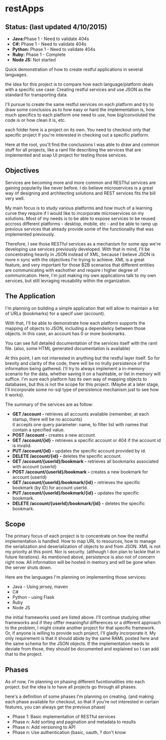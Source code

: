 # restApps

<h2>Status: (last updated 4/10/2015)</h2>
<ul>
<li><B>Java:</B>Phase 1 - Need to validate 404s</li>
<li><B>C#:</B> Phase 1 - Need to validate 404s</li>
<li><B>Python:</B> Phase 1 - Need to validate 404s</li>
<li><B>Ruby:</B> Phase 1 - Complete</li>
<li><B>Node JS:</B> Not started</li>
</ul>


Quick demonstration of how to create restful applications in several languages. 

the idea for this project is to compare how each language/platform deals with a specific use case: Creating restful
services and use JSON as the standard for transporting data.

I'll pursue to create the same restful services on each platform and try to draw some conclusios as to how easy or 
hard the implementation is, how much specifics to each platform one need to use, how big/convoluted the code is or how
clean it is, etc.

each folder here is a project on its own. You need to checkout only that specific project if you're interested in checking 
out a specific platform.

Here at the root, you'll find the conclusions I was able to draw and common stuff for all projects, like a raml file 
describing the services that are implemented and soap UI project for testing those services.

<h2>Objectives</h2>
Services are becoming more and more common and RESTful services are gaining popularity like never before. I do believe
microservices is a great way of designing and architecting solutions and REST services fits the bill very well.

My main focus is to study various platforms and how much of a learning curve they require if I would like to incorporate
microservices on my solutions. Most of my needs is to be able to expose services to be reused accross different 
platforms - desktop, mobile, etc - and be able to ramp up previous services that already provide some of the functionality
that was implemented previously. 

Therefore, I see those RESTful services as a mechanism for some app we're developing use services previously developed.
With that in mind, I'll be concentrating heavily in JSON instead of XML, because I believe JSON is more n sync with the
objectives I'm trying to achieve. XML is a great feature, and very important for those B2B scenarios that different 
entities are communicating with eachother and require i higher degree of communication.
Here, I'm just making my own applications talk to my own services, but still levraging reusability within the organization.
 

<h2>The Application</h2>
I'm planning on building a simple application that will allow to maintain a list of URLs (bookmarks) for a specif user 
(account).

With that, I'll be able to demonstrate how each platform supports the mapping of objects to JSON, including a dependency
between those objects. In this case, an account has 0 or more bookmarks.

You can see full detailed documentation of the services itself with the raml file. (also, some HTML generated documentation
is available)

At this point, I am not interested in anything but the restful layer itself. So for brevity and clarity of the code, there 
will be no trully persistence of the information being gathered. I'll try to always implement a in-memory scenario for
the data, whether saving it on a hashtable, or list in memory will suffice. I'm sure each platform has its own way of
mapping objects to databases, but this is not the scope for this project. 
(Maybe at a later stage, I'll incorporate some no-sql type of persistence mechanism just to see how it works).


The summary of the services are as follow:
<ul>
<LI><B>GET  /account - </b>retrieves all accounts available (remember, at each startup, there will be no accounts)<BR>
it accepts one query parameter: name, to filter list with names that contain a specified value.</li>
<LI><B>POST /account -</b> creates a new account.</li>
<LI><B>GET  /account/{id} -</b> retrieves a specific account or 404 if the account id is invalid.</li>
<LI><B>PUT  /account/{id} -</b> updates the specific account provided by id.</li>
<LI><B>DELETE /account/{id} -</b> deletes the specific account.</li>

<LI><B>GET  /account/{userId}/bookmark -</b> retrieves all bookmarks associated with account {userId}</li>
<LI><B>POST /account/{userId}/bookmark -</b> creates a new bookmark for account {userId}</li>
<LI><B>GET  /account/{userId}/bookmark/{id} -</b> retrieves the specific bookmark (by ID) for account userId.</li>
<LI><B>PUT  /account/{userId}/bookmark/{id} -</b> updates the specific bookmark.</li>
<LI><B>DELETE /account/{userId}/bookmark/{id} -</b> deletes the specific bookmark.</li>
</UL>
<h2>Scope</h2>
The primary focus of each project is to concentrate on how the restful implementation is handled. How to map URL to 
resources, how to manage the serialization and deserialization of objects to and from JSON. XML is not my priority at
this point. Nor is security. (although I don plan to tackle that in future iterations).
As mentioned above, persistence is also not of concern right now. All information will be hosted in memory and will be gone 
when the server shuts down.

Here are the languages I'm planning on implementing those services:
<ul>
<li>Java - Using jersey, maven</li>
<li>C#</li>
<li>Python - using Flask</li>
<li>Ruby</li>
<li>Node JS</li>
</ul>

the initial frameworks used are listed above. I'll continue studying other frameworks and if they offfer meaningful differences
or a different approach to the problem, I might create another project for that specific framework.
Or, if anyone is willing to provide such project, I'll gladly incorporate it. 
My only requirement is that it should abide by the same RAML posted here and the same schema for the JSON objects.
If the implementation needs to deviate from those, they should be documented and explained so I can add that to the project.

<h2>Phases</h2>
As of now, I'm planning on phasing different fucntionalities into each project. but the idea is to have all projects go 
through all phases.

here's a definition of some phases I'm planning on creating. (and making each phase available for checkout, so that if
you're not interested in certain features, you can always get the previous phase)
<ul>
<li>Phase 1: Basic implementation of RESTful services</li>
<li>Phase n: Add sorting and pagination and metadata to results</li>
<li>Phase n: Add versioning to API</li>
<li>Phase n: Use authentication (basic, oauth, ? don't know</li>
</ul>


